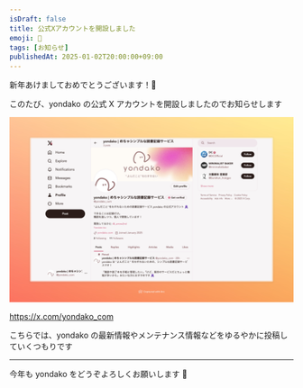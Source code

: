 ```yaml
---
isDraft: false
title: 公式Xアカウントを開設しました
emoji: 📢
tags: [お知らせ]
publishedAt: 2025-01-02T20:00:00+09:00
---
```


新年あけましておめでとうございます！🐍

このたび、yondako の公式 X アカウントを開設しましたのでお知らせします

[![Xのページのスクリーンショット](./assets/x.jpeg)](https://x.com/yondako_com)

https://x.com/yondako_com

こちらでは、yondako の最新情報やメンテナンス情報などをゆるやかに投稿していくつもりです

---

今年も yondako をどうぞよろしくお願いします 🐙
